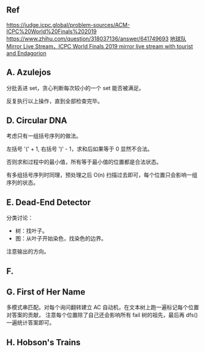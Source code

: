 ## Ref
https://judge.icpc.global/problem-sources/ACM-ICPC%20World%20Finals%202019
https://www.zhihu.com/question/318037136/answer/641749693
[地球队 Mirror Live Stream，ICPC World Finals 2019 mirror live stream with tourist and Endagorion](https://www.youtube.com/watch?v=X6YdKQspOBk)


## A. Azulejos
分批丢进 set，贪心判断每次较小的一个 set 能否被满足。

反复执行以上操作，直到全部检查完毕。

## D. Circular DNA
考虑只有一组括号序列的做法。

左括号 '(' + 1, 右括号 ')' - 1，求和后如果等于 0 显然不合法。

否则求和过程中的最小值，所有等于最小值的位置都是合法状态。

有多组括号序列时同理，预处理之后 O(n) 扫描过去即可，每个位置只会影响一组序列的状态。

## E. Dead-End Detector
分类讨论：
- 树：找叶子。
- 图：从叶子开始染色，找染色的边界。

注意输出的方向。

## F. 

## G. First of Her Name
多模式串匹配。对每个询问翻转建立 AC 自动机，在文本树上跑一遍标记每个位置对答案的贡献，
注意每个位置除了自己还会影响所有 fail 树的祖先，最后再 dfs() 一遍统计答案即可。


## H. Hobson's Trains

